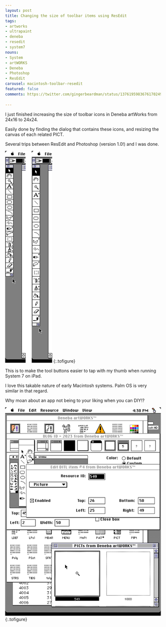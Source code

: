 ```yaml
---
layout: post
title: Changing the size of toolbar items using ResEdit
tags:
- artworks
- ultrapaint
- deneba
- resedit
- system7
nouns:
- System
- artWORKS
- Deneba
- Photoshop
- ResEdit
carousel: macintosh-toolbar-resedit
featured: false
comments: https://twitter.com/gingerbeardman/status/1376195983676170249

---
```

I just finished increasing the size of toolbar icons in Deneba artWorks from 24x16 to 24x24.

Easily done by finding the dialog that contains these icons, and resizing the canvas of each related PICT.

Several trips between ResEdit and Photoshop (version 1.0!) and I was done.

![PNG](/images/posts/macintosh-toolbar-resedit-1.png "Toolbar size before and after editing")
{:.tofigure}

This is to make the tool buttons easier to tap with my thumb when running System 7 on iPad.

I love this takable nature of early Macintosh systems. Palm OS is very similar in that regard.

Why moan about an app not being to your liking when you can DIY!?

![PNG](/images/posts/macintosh-toolbar-resedit-3.png#pixel "Editing the image of a toolbar item using ResEdit")
{:.tofigure}
